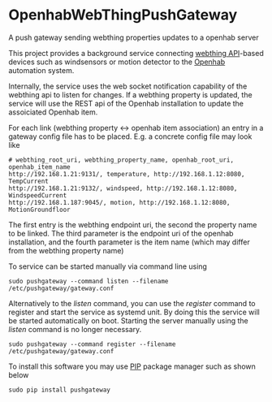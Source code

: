 # OpenhabWebThingPushGateway
A push gateway sending webthing properties updates to a openhab server

This project provides a background service connecting [webthing API](https://iot.mozilla.org/wot/)-based devices such as windsensors or motion detector to the [Openhab](https://www.openhab.org/) automation system. 

Internally, the service uses the web socket notification capability of the webthing api to listen for changes. If a webthing property is updated, the service will use the REST api of the Openhab installation 
to update the assoiciated Openhab item.

For each link (webthing property <-> openhab item association) an entry in a gateway config file has to be placed. E.g. a concrete config file may look like
```
# webthing_root_uri, webthing_property_name, openhab_root_uri, openhab_item_name
http://192.168.1.21:9131/, temperature, http://192.168.1.12:8080, TempCurrent
http://192.168.1.21:9132/, windspeed, http://192.168.1.12:8080, WindspeedCurrent
http://192.168.1.187:9045/, motion, http://192.168.1.12:8080, MotionGroundfloor
```
The first entry is the webthing endpoint uri, the second the property name to be linked. 
The third parameter is the endpoint uri of the openhab installation, and the fourth parameter is the item name 
(which may differ from the webthing property name)      

To service can be started manually via command line using
```
sudo pushgateway --command listen --filename /etc/pushgateway/gateway.conf
```
 
Alternatively to the *listen* command, you can use the *register* command to register and start the service as systemd unit. 
By doing this the service will be started automatically on boot. Starting the server manually using the *listen* command is no longer necessary. 
```
sudo pushgateway --command register --filename /etc/pushgateway/gateway.conf
```  

To install this software you may use [PIP](https://realpython.com/what-is-pip/) package manager such as shown below
```
sudo pip install pushgateway
```
